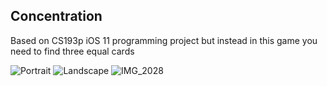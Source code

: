 ## Concentration
Based on CS193p iOS 11 programming project but instead in this game you need to find three equal cards

![Portrait](https://user-images.githubusercontent.com/57257097/71406179-78898280-2648-11ea-9b1a-57ff767dd414.png)
![Landscape](https://user-images.githubusercontent.com/57257097/71406213-8dfeac80-2648-11ea-8c0b-15bbf3213e33.png)
![IMG_2028](https://user-images.githubusercontent.com/57257097/75871858-3fc31200-5e1e-11ea-992d-b5372e103a69.png)
